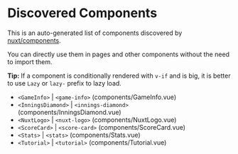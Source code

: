 # Discovered Components

This is an auto-generated list of components discovered by [nuxt/components](https://github.com/nuxt/components).

You can directly use them in pages and other components without the need to import them.

**Tip:** If a component is conditionally rendered with `v-if` and is big, it is better to use `Lazy` or `lazy-` prefix to lazy load.

- `<GameInfo>` | `<game-info>` (components/GameInfo.vue)
- `<InningsDiamond>` | `<innings-diamond>` (components/InningsDiamond.vue)
- `<NuxtLogo>` | `<nuxt-logo>` (components/NuxtLogo.vue)
- `<ScoreCard>` | `<score-card>` (components/ScoreCard.vue)
- `<Stats>` | `<stats>` (components/Stats.vue)
- `<Tutorial>` | `<tutorial>` (components/Tutorial.vue)

